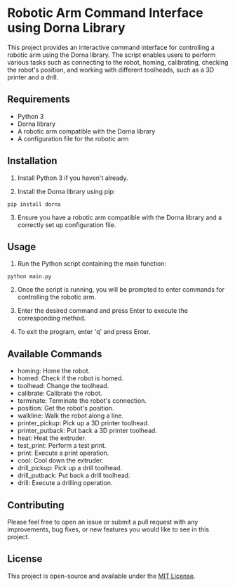 # Robotic Arm Command Interface using Dorna Library

This project provides an interactive command interface for controlling a robotic arm using the Dorna library. The script enables users to perform various tasks such as connecting to the robot, homing, calibrating, checking the robot's position, and working with different toolheads, such as a 3D printer and a drill.

## Requirements

- Python 3
- Dorna library
- A robotic arm compatible with the Dorna library
- A configuration file for the robotic arm

## Installation

1. Install Python 3 if you haven't already.

2. Install the Dorna library using pip:
```
pip install dorna
```

3. Ensure you have a robotic arm compatible with the Dorna library and a correctly set up configuration file.

## Usage

1. Run the Python script containing the main function:
```
python main.py
```

2. Once the script is running, you will be prompted to enter commands for controlling the robotic arm.

3. Enter the desired command and press Enter to execute the corresponding method.

4. To exit the program, enter 'q' and press Enter.

## Available Commands

- homing: Home the robot.
- homed: Check if the robot is homed.
- toolhead: Change the toolhead.
- calibrate: Calibrate the robot.
- terminate: Terminate the robot's connection.
- position: Get the robot's position.
- walkline: Walk the robot along a line.
- printer_pickup: Pick up a 3D printer toolhead.
- printer_putback: Put back a 3D printer toolhead.
- heat: Heat the extruder.
- test_print: Perform a test print.
- print: Execute a print operation.
- cool: Cool down the extruder.
- drill_pickup: Pick up a drill toolhead.
- drill_putback: Put back a drill toolhead.
- drill: Execute a drilling operation.

## Contributing

Please feel free to open an issue or submit a pull request with any improvements, bug fixes, or new features you would like to see in this project.

## License

This project is open-source and available under the [MIT License](LICENSE).
